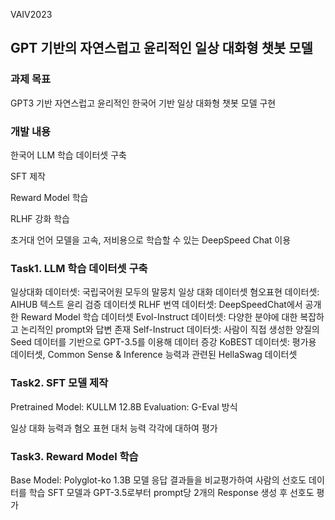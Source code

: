 VAIV2023
## GPT 기반의 자연스럽고 윤리적인 일상 대화형 챗봇 모델

### 과제 목표
GPT3 기반 자연스럽고 윤리적인 한국어 기반 일상 대화형 챗봇 모델 구현

### 개발 내용
한국어 LLM 학습 데이터셋 구축

SFT 제작

Reward Model 학습

RLHF 강화 학습

초거대 언어 모델을 고속, 저비용으로 학습할 수 있는 DeepSpeed Chat 이용

### Task1. LLM 학습 데이터셋 구축
일상대화 데이터셋: 국립국어원 모두의 말뭉치 일상 대화 데이터셋
혐오표현 데이터셋: AIHUB 텍스트 윤리 검증 데이터셋
RLHF 번역 데이터셋: DeepSpeedChat에서 공개한 Reward Model 학습 데이터셋
Evol-Instruct 데이터셋: 다양한 분야에 대한 복잡하고 논리적인 prompt와 답변 존재
Self-Instruct 데이터셋: 사람이 직접 생성한 양질의 Seed 데이터를 기반으로 GPT-3.5를 이용해 데이터 증강
KoBEST 데이터셋: 평가용 데이터셋, Common Sense & Inference 능력과 관련된 HellaSwag 데이터셋

### Task2. SFT 모델 제작
Pretrained Model: KULLM 12.8B
Evaluation: G-Eval 방식

일상 대화 능력과 혐오 표현 대처 능력 각각에 대하여 평가

### Task3. Reward Model 학습
Base Model: Polyglot-ko 1.3B
모델 응답 결과들을 비교평가하여 사람의 선호도 데이터를 학습
SFT 모델과 GPT-3.5로부터 prompt당 2개의 Response 생성 후 선호도 평가

